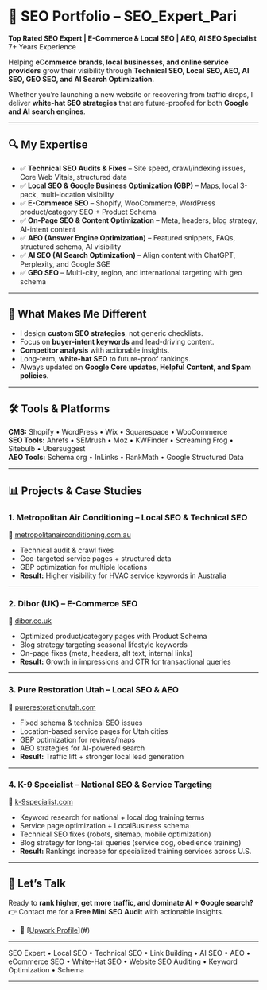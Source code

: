 # 🚀 SEO Portfolio – SEO_Expert_Pari

**Top Rated SEO Expert | E-Commerce & Local SEO | AEO, AI SEO Specialist**  
7+ Years Experience  

Helping **eCommerce brands, local businesses, and online service providers** grow their visibility through **Technical SEO, Local SEO, AEO, AI SEO, GEO SEO, and AI Search Optimization**.  

Whether you’re launching a new website or recovering from traffic drops, I deliver **white-hat SEO strategies** that are future-proofed for both **Google and AI search engines**.  

---

## 🔍 My Expertise  

- ✅ **Technical SEO Audits & Fixes** – Site speed, crawl/indexing issues, Core Web Vitals, structured data  
- ✅ **Local SEO & Google Business Optimization (GBP)** – Maps, local 3-pack, multi-location visibility  
- ✅ **E-Commerce SEO** – Shopify, WooCommerce, WordPress product/category SEO + Product Schema  
- ✅ **On-Page SEO & Content Optimization** – Meta, headers, blog strategy, AI-intent content  
- ✅ **AEO (Answer Engine Optimization)** – Featured snippets, FAQs, structured schema, AI visibility  
- ✅ **AI SEO (AI Search Optimization)** – Align content with ChatGPT, Perplexity, and Google SGE  
- ✅ **GEO SEO** – Multi-city, region, and international targeting with geo schema  

---

## 🧠 What Makes Me Different  

- I design **custom SEO strategies**, not generic checklists.  
- Focus on **buyer-intent keywords** and lead-driving content.  
- **Competitor analysis** with actionable insights.  
- Long-term, **white-hat SEO** to future-proof rankings.  
- Always updated on **Google Core updates, Helpful Content, and Spam policies**.  

---

## 🛠 Tools & Platforms  

**CMS:** Shopify • WordPress • Wix • Squarespace • WooCommerce  
**SEO Tools:** Ahrefs • SEMrush • Moz • KWFinder • Screaming Frog • Sitebulb • Ubersuggest  
**AEO Tools:** Schema.org • InLinks • RankMath • Google Structured Data  

---

## 📊 Projects & Case Studies  

### 1. **Metropolitan Air Conditioning – Local SEO & Technical SEO**  
🔗 [metropolitanairconditioning.com.au](https://www.metropolitanairconditioning.com.au/)  
- Technical audit & crawl fixes  
- Geo-targeted service pages + structured data  
- GBP optimization for multiple locations  
- **Result:** Higher visibility for HVAC service keywords in Australia  

---

### 2. **Dibor (UK) – E-Commerce SEO**  
🔗 [dibor.co.uk](https://dibor.co.uk/)  
- Optimized product/category pages with Product Schema  
- Blog strategy targeting seasonal lifestyle keywords  
- On-page fixes (meta, headers, alt text, internal links)  
- **Result:** Growth in impressions and CTR for transactional queries  

---

### 3. **Pure Restoration Utah – Local SEO & AEO**  
🔗 [purerestorationutah.com](https://purerestorationutah.com/)  
- Fixed schema & technical SEO issues  
- Location-based service pages for Utah cities  
- GBP optimization for reviews/maps  
- AEO strategies for AI-powered search  
- **Result:** Traffic lift + stronger local lead generation  

---

### 4. **K-9 Specialist – National SEO & Service Targeting**  
🔗 [k-9specialist.com](http://k-9specialist.com/)  
- Keyword research for national + local dog training terms  
- Service page optimization + LocalBusiness schema  
- Technical SEO fixes (robots, sitemap, mobile optimization)  
- Blog strategy for long-tail queries (service dog, obedience training)  
- **Result:** Rankings increase for specialized training services across U.S.  


---

## 📩 Let’s Talk  

Ready to **rank higher, get more traffic, and dominate AI + Google search?**  
👉 Contact me for a **Free Mini SEO Audit** with actionable insights.  

- 🔗 [[Upwork Profile](https://www.upwork.com/freelancers/seoexpertpari)](#)  

---

SEO Expert • Local SEO • Technical SEO • Link Building • AI SEO • AEO • eCommerce SEO • White-Hat SEO • Website SEO Auditing • Keyword Optimization • Schema  

---

